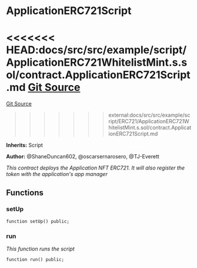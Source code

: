 # ApplicationERC721Script
<<<<<<< HEAD:docs/src/src/example/script/ApplicationERC721WhitelistMint.s.sol/contract.ApplicationERC721Script.md
[Git Source](https://github.com/thrackle-io/tron/blob/c915f21b8dd526456aab7e2f9388d412d287d507/src/example/script/ApplicationERC721WhitelistMint.s.sol)
=======
[Git Source](https://github.com/thrackle-io/tron/blob/81964a0e15d7593cfe172486fd6691a89432c332/src/example/script/ERC721/ApplicationERC721WhitelistMint.s.sol)
>>>>>>> external:docs/src/src/example/script/ERC721/ApplicationERC721WhitelistMint.s.sol/contract.ApplicationERC721Script.md

**Inherits:**
Script

**Author:**
@ShaneDuncan602, @oscarsernarosero, @TJ-Everett

*This contract deploys the Application NFT ERC721. It will also register the token with the application's app manager*


## Functions
### setUp


```solidity
function setUp() public;
```

### run

*This function runs the script*


```solidity
function run() public;
```

